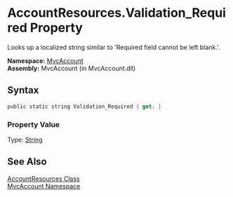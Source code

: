 AccountResources.Validation_Required Property
=============================================
Looks up a localized string similar to 'Required field cannot be left blank.'.

**Namespace:** [MvcAccount][1]  
**Assembly:** MvcAccount (in MvcAccount.dll)

Syntax
------

```csharp
public static string Validation_Required { get; }
```

### Property Value
Type: [String][2]

See Also
--------
[AccountResources Class][3]  
[MvcAccount Namespace][1]  

[1]: ../README.md
[2]: http://msdn.microsoft.com/en-us/library/s1wwdcbf
[3]: README.md